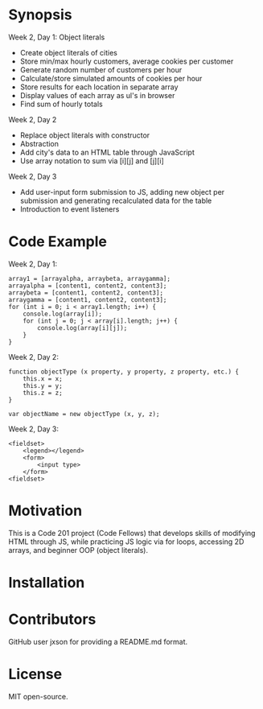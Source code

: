 # Synopsis

Week 2, Day 1: Object literals
- Create object literals of cities
- Store min/max hourly customers, average cookies per customer
- Generate random number of customers per hour
- Calculate/store simulated amounts of cookies per hour
- Store results for each location in separate array
- Display values of each array as ul's in browser
- Find sum of hourly totals

Week 2, Day 2
- Replace object literals with constructor
- Abstraction
- Add city's data to an HTML table through JavaScript
- Use array notation to sum via [i][j] and [j][i]

Week 2, Day 3
- Add user-input form submission to JS, adding new object per submission and generating recalculated data for the table
- Introduction to event listeners

# Code Example

Week 2, Day 1: 
```
array1 = [arrayalpha, arraybeta, arraygamma]; 
arrayalpha = [content1, content2, content3]; 
arraybeta = [content1, content2, content3]; 
arraygamma = [content1, content2, content3]; 
for (int i = 0; i < array1.length; i++) {
    console.log(array[i]); 
    for (int j = 0; j < array[i].length; j++) {
        console.log(array[i][j]); 
    }
}
```

Week 2, Day 2: 
```
function objectType (x property, y property, z property, etc.) {
    this.x = x; 
    this.y = y; 
    this.z = z; 
}

var objectName = new objectType (x, y, z);
```

Week 2, Day 3:
```
<fieldset>
    <legend></legend>
    <form>
        <input type>
    </form>
<fieldset>
```

# Motivation

This is a Code 201 project (Code Fellows) that develops skills of modifying HTML through JS, while practicing JS logic via for loops, accessing 2D arrays, and beginner OOP (object literals). 

# Installation

# Contributors
GitHub user jxson for providing a README.md format. 

# License

MIT open-source. 